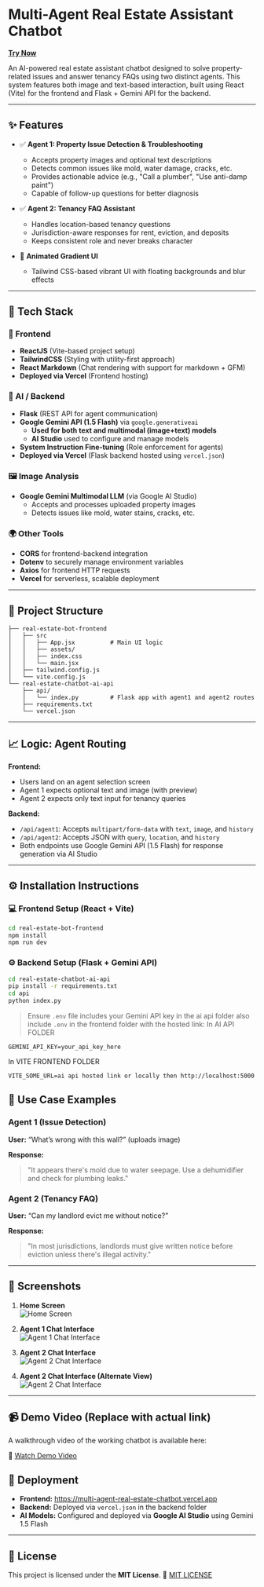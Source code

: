 # Multi-Agent Real Estate Assistant Chatbot

[**Try Now**](https://multi-agent-real-estate-chatbot.vercel.app/)

An AI-powered real estate assistant chatbot designed to solve property-related issues and answer tenancy FAQs using two distinct agents. This system features both image and text-based interaction, built using React (Vite) for the frontend and Flask + Gemini API for the backend.

---

## ✨ Features

- ✅ **Agent 1: Property Issue Detection & Troubleshooting**
  - Accepts property images and optional text descriptions
  - Detects common issues like mold, water damage, cracks, etc.
  - Provides actionable advice (e.g., "Call a plumber", "Use anti-damp paint")
  - Capable of follow-up questions for better diagnosis

- ✅ **Agent 2: Tenancy FAQ Assistant**
  - Handles location-based tenancy questions
  - Jurisdiction-aware responses for rent, eviction, and deposits
  - Keeps consistent role and never breaks character

- 🌟 **Animated Gradient UI**
  - Tailwind CSS-based vibrant UI with floating backgrounds and blur effects

---

## 🧰 Tech Stack

### 🎨 Frontend
- **ReactJS** (Vite-based project setup)
- **TailwindCSS** (Styling with utility-first approach)
- **React Markdown** (Chat rendering with support for markdown + GFM)
- **Deployed via Vercel** (Frontend hosting)

### 🧠 AI / Backend
- **Flask** (REST API for agent communication)
- **Google Gemini API (1.5 Flash)** via `google.generativeai`
  - **Used for both text and multimodal (image+text) models**
  - **AI Studio** used to configure and manage models
- **System Instruction Fine-tuning** (Role enforcement for agents)
- **Deployed via Vercel** (Flask backend hosted using `vercel.json`)

### 🖼️ Image Analysis
- **Google Gemini Multimodal LLM** (via Google AI Studio)
  - Accepts and processes uploaded property images
  - Detects issues like mold, water stains, cracks, etc.

### 🌍 Other Tools
- **CORS** for frontend-backend integration
- **Dotenv** to securely manage environment variables
- **Axios** for frontend HTTP requests
- **Vercel** for serverless, scalable deployment

---

## 📂 Project Structure

```
├── real-estate-bot-frontend
│   ├── src
│   │   ├── App.jsx          # Main UI logic
│   │   ├── assets/
│   │   ├── index.css
│   │   └── main.jsx
│   ├── tailwind.config.js
│   └── vite.config.js
└── real-estate-chatbot-ai-api
    ├── api/
    │   └── index.py         # Flask app with agent1 and agent2 routes
    ├── requirements.txt
    └── vercel.json
```

---

## 📈 Logic: Agent Routing

**Frontend:**
- Users land on an agent selection screen
- Agent 1 expects optional text and image (with preview)
- Agent 2 expects only text input for tenancy queries

**Backend:**
- `/api/agent1`: Accepts `multipart/form-data` with `text`, `image`, and `history`
- `/api/agent2`: Accepts JSON with `query`, `location`, and `history`
- Both endpoints use Google Gemini API (1.5 Flash) for response generation via AI Studio

---

## ⚙️ Installation Instructions

### 💻 Frontend Setup (React + Vite)

```bash
cd real-estate-bot-frontend
npm install
npm run dev
```

### ⚙️ Backend Setup (Flask + Gemini API)

```bash
cd real-estate-chatbot-ai-api
pip install -r requirements.txt
cd api
python index.py
```

> Ensure `.env` file includes your Gemini API key in the ai api folder also include `.env` in the frontend folder with the hosted link:
In AI API FOLDER
```
GEMINI_API_KEY=your_api_key_here
```
In VITE FRONTEND FOLDER
```
VITE_SOME_URL=ai api hosted link or locally then http://localhost:5000
```


## 👥 Use Case Examples

### Agent 1 (Issue Detection)

**User:** “What’s wrong with this wall?” (uploads image)

**Response:**
> "It appears there's mold due to water seepage. Use a dehumidifier and check for plumbing leaks."

### Agent 2 (Tenancy FAQ)

**User:** “Can my landlord evict me without notice?”

**Response:**
> "In most jurisdictions, landlords must give written notice before eviction unless there's illegal activity."

---

## 🎨 Screenshots

1. **Home Screen**  
   ![Home Screen](https://github.com/abhaydixit07/multi-agent-real-estate-chatbot/blob/main/images/Screenshot%202025-04-14%20022409.png?raw=true)

2. **Agent 1 Chat Interface**  
   ![Agent 1 Chat Interface](https://github.com/abhaydixit07/multi-agent-real-estate-chatbot/blob/main/images/Screenshot%202025-04-14%20022602.png?raw=true)

3. **Agent 2 Chat Interface**  
   ![Agent 2 Chat Interface](https://github.com/abhaydixit07/multi-agent-real-estate-chatbot/blob/main/images/Screenshot%202025-04-14%20022636.png?raw=true)

4. **Agent 2 Chat Interface (Alternate View)**  
   ![Agent 2 Chat Interface](https://github.com/abhaydixit07/multi-agent-real-estate-chatbot/blob/main/images/Screenshot%202025-04-14%20022701.png?raw=true)

---

## 📹 Demo Video (Replace with actual link)

A walkthrough video of the working chatbot is available here:

🔗 [Watch Demo Video](https://drive.google.com/file/d/your-demo-video-link-here)



## 🚀 Deployment

- **Frontend:** https://multi-agent-real-estate-chatbot.vercel.app
- **Backend:** Deployed via `vercel.json` in the backend folder
- **AI Models:** Configured and deployed via **Google AI Studio** using Gemini 1.5 Flash



---


## 📄 License

This project is licensed under the **MIT License**.
🔗 [MIT LICENSE](https://github.com/abhaydixit07/multi-agent-real-estate-chatbot/blob/main/LICENSE)

